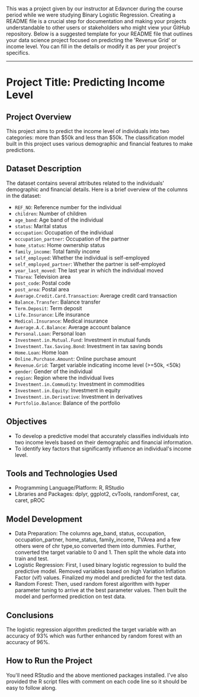 This was a project given by our instructor at Edavncer during the course period while we were studying Binary Logistic Regression.
Creating a README file is a crucial step for documentation and making your projects understandable to other users or stakeholders who might view your GitHub repository. Below is a suggested template for your README file that outlines your data science project focused on predicting the 'Revenue Grid' or income level. You can fill in the details or modify it as per your project's specifics.

---

# Project Title: Predicting Income Level

## Project Overview
This project aims to predict the income level of individuals into two categories: more than $50k and less than $50k. The classification model built in this project uses various demographic and financial features to make predictions.

## Dataset Description
The dataset contains several attributes related to the individuals' demographic and financial details. Here is a brief overview of the columns in the dataset:

- `REF_NO`: Reference number for the individual
- `children`: Number of children
- `age_band`: Age band of the individual
- `status`: Marital status
- `occupation`: Occupation of the individual
- `occupation_partner`: Occupation of the partner
- `home_status`: Home ownership status
- `family_income`: Total family income
- `self_employed`: Whether the individual is self-employed
- `self_employed_partner`: Whether the partner is self-employed
- `year_last_moved`: The last year in which the individual moved
- `TVarea`: Television area
- `post_code`: Postal code
- `post_area`: Postal area
- `Average.Credit.Card.Transaction`: Average credit card transaction
- `Balance.Transfer`: Balance transfer
- `Term.Deposit`: Term deposit
- `Life.Insurance`: Life insurance
- `Medical.Insurance`: Medical insurance
- `Average.A.C.Balance`: Average account balance
- `Personal.Loan`: Personal loan
- `Investment.in.Mutual.Fund`: Investment in mutual funds
- `Investment.Tax.Saving.Bond`: Investment in tax saving bonds
- `Home.Loan`: Home loan
- `Online.Purchase.Amount`: Online purchase amount
- `Revenue.Grid`: Target variable indicating income level (>=50k, <50k)
- `gender`: Gender of the individual
- `region`: Region where the individual lives
- `Investment.in.Commudity`: Investment in commodities
- `Investment.in.Equity`: Investment in equity
- `Investment.in.Derivative`: Investment in derivatives
- `Portfolio.Balance`: Balance of the portfolio

## Objectives
- To develop a predictive model that accurately classifies individuals into two income levels based on their demographic and financial information.
- To identify key factors that significantly influence an individual's income level.

## Tools and Technologies Used
- Programming Language/Platform: R, RStudio
- Libraries and Packages: dplyr, ggplot2, cvTools, randomForest, car, caret, pROC

## Model Development
- Data Preparation: The columns age_band, status, occupation, occupation_partner, home_status, family_income, TVArea and a few others were of chr type,so converted them into dummies. Further, converted the target variable to 0 and 1. Then split the whole data into train and test. 
- Logistic Regression: First, I used binary logistic regression to build the predictive model. Removed variables based on high Variation Inflation Factor (vif) values. Finalized my model and predicted for the test data.
- Random Forest: Then, used random forest algorithm with hyper parameter tuning to arrive at the best parameter values. Then built the model and performed prediction on test data.

## Conclusions
The logistic regression algorithm predicted the target variable with an accuracy of 93% which was further enhanced by random forest with an accuracy of 96%.

## How to Run the Project
You'll need RStudio and the above mentioned packages installed. I've also provided the R script files with comment on each code line so it should be easy to follow along.
